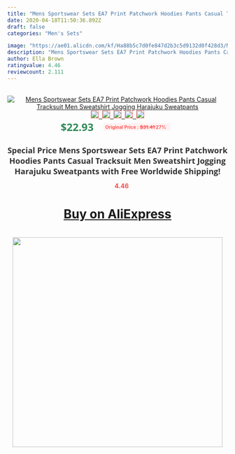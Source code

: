 ```yaml
---
title: "Mens Sportswear Sets EA7 Print Patchwork Hoodies Pants Casual Tracksuit Men Sweatshirt Jogging Harajuku Sweatpants"
date: 2020-04-18T11:50:36.892Z
draft: false
categories: "Men's Sets"

image: "https://ae01.alicdn.com/kf/Ha88b5c7d0fe847d2b3c5d9132d0f428d3/Mens-Sportswear-Sets-EA7-Print-Patchwork-Hoodies-Pants-Casual-Tracksuit-Men-Sweatshirt-Jogging-Harajuku-Sweatpants.jpg"
description: "Mens Sportswear Sets EA7 Print Patchwork Hoodies Pants Casual Tracksuit Men Sweatshirt Jogging Harajuku Sweatpants"
author: Ella Brown
ratingvalue: 4.46
reviewcount: 2.111
---
```

<br>
<div style="text-align: center;">
<a href="https://s.click.aliexpress.com/e/_9xNaPb" target="_blank" rel="nofollow noopener noreferrer"><img alt="Mens Sportswear Sets EA7 Print Patchwork Hoodies Pants Casual Tracksuit Men Sweatshirt Jogging Harajuku Sweatpants" class="magnifier-image" src="https://ae01.alicdn.com/kf/Ha88b5c7d0fe847d2b3c5d9132d0f428d3/Mens-Sportswear-Sets-EA7-Print-Patchwork-Hoodies-Pants-Casual-Tracksuit-Men-Sweatshirt-Jogging-Harajuku-Sweatpants.jpg_640x640.jpg">
<br>
<img style="border:1px solid salmon" src="https://ae01.alicdn.com/kf/Ha88b5c7d0fe847d2b3c5d9132d0f428d3/Mens-Sportswear-Sets-EA7-Print-Patchwork-Hoodies-Pants-Casual-Tracksuit-Men-Sweatshirt-Jogging-Harajuku-Sweatpants.jpg_120x120.jpg">&nbsp;&nbsp;<img style="border:1px solid salmon" src="https://ae01.alicdn.com/kf/Hc4fe1a8d2c8a48fc8d7069a014aa9753U/Mens-Sportswear-Sets-EA7-Print-Patchwork-Hoodies-Pants-Casual-Tracksuit-Men-Sweatshirt-Jogging-Harajuku-Sweatpants.jpg_120x120.jpg">&nbsp;&nbsp;<img style="border:1px solid salmon" src="https://ae01.alicdn.com/kf/He2b75f13232a40c2b1ed3b7daaddec617/Mens-Sportswear-Sets-EA7-Print-Patchwork-Hoodies-Pants-Casual-Tracksuit-Men-Sweatshirt-Jogging-Harajuku-Sweatpants.jpg_120x120.jpg">&nbsp;&nbsp;<img style="border:1px solid salmon" src="https://ae01.alicdn.com/kf/Hab1b114373ef4f4face40ba9645d2168L/Mens-Sportswear-Sets-EA7-Print-Patchwork-Hoodies-Pants-Casual-Tracksuit-Men-Sweatshirt-Jogging-Harajuku-Sweatpants.jpg_120x120.jpg">&nbsp;&nbsp;<img style="border:1px solid salmon" src="https://ae01.alicdn.com/kf/H51e3a88ea8f147b9b173cb4a792d5e30j/Mens-Sportswear-Sets-EA7-Print-Patchwork-Hoodies-Pants-Casual-Tracksuit-Men-Sweatshirt-Jogging-Harajuku-Sweatpants.jpg_120x120.jpg"></a></div><br0>
<div style="text-align: center;"><span style="background-color: white; border: 0px; box-sizing: border-box; color: seagreen; display: inline-block; font-family: &quot;open sans&quot; , &quot;arial&quot; , &quot;helvetica&quot; , sans-serif , &quot;heiti&quot;; font-size: 24px; font-stretch: inherit; font-weight: 700; line-height: inherit; margin: 0px 10px 0px 0px; padding: 0px; vertical-align: middle;">$22.93 </span>
<span style="background: rgb(255 , 241 , 241); border-radius: 3px; border: 0px; box-sizing: border-box; color: #ff4747; display: inline-block; font-family: inherit; font-size: 12px; font-stretch: inherit; font-style: inherit; font-variant: inherit; font-weight: 600; line-height: inherit; margin: 0px; padding: 2px 5px; transform: scale(0.9); vertical-align: middle;">Original Price : <b style="text-decoration: line-through;">$31.41 </b> 27%&nbsp;&nbsp;</span></div>
<h1 style="color: #333333; display: inline-block; font-family: &quot;open sans&quot; , &quot;arial&quot; , &quot;helvetica&quot; , sans-serif , &quot;heiti&quot;; font-size: 18px; font-stretch: inherit; font-weight: 700; text-align: center;">Special Price Mens Sportswear Sets EA7 Print Patchwork Hoodies Pants Casual Tracksuit Men Sweatshirt Jogging Harajuku Sweatpants with Free Worldwide Shipping!</h1>
<div style="color: #ff4747; text-align: center;">
<img src="https://4.bp.blogspot.com/-M0ZcTcb-5uY/XleCXlxnR4I/AAAAAAAAAEc/OrjgMkXV1oMQFaCRZj5HQwOCBcu3w1FegCPcBGAYYCw/s1600/star.png" style="height: 15px;">&nbsp;<b>4.46</b></div>
<div class="button_cont" align="center"><a class="buynow_a" href="https://s.click.aliexpress.com/e/_9xNaPb" target="_blank" rel="nofollow noopener noreferrer"><H1>Buy on AliExpress</H1></a></div><br>
<div class="separator" style="clear: both; text-align: center;">
<img src="https://lh3.googleusercontent.com/-pTy5HemUv9M/XlePHvY0dAI/AAAAAAAAAE4/0nX5iRUoIWY8eMW9Dpxeirr157OZliDIgCLcBGAsYHQ/s1600/badge.gif" width="480">
</div>
